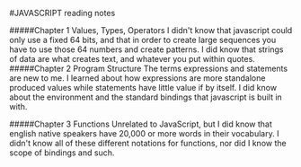 #JAVASCRIPT reading notes

#####Chapter 1 Values, Types, Operators
I didn't know that javascript could only use a fixed 64 bits, and that in order to create large sequences you have to use those 64 numbers and create patterns. I did know that strings of data are what creates text, and whatever you put within quotes.
#####Chapter 2 Program Structure
The terms expressions and statements are new to me. I learned about how expressions are more standalone produced values while statements have little value if by itself. I did know about the environment and the standard bindings that javascript is built in with.

#####Chapter 3 Functions
Unrelated to JavaScript, but I did know that english native speakers have 20,000 or more words in their vocabulary. I didn't know all of these different notations for functions, nor did I know the scope of bindings and such.

